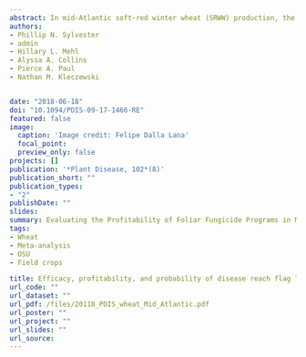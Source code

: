 ```yaml
---
abstract: In mid-Atlantic soft-red winter wheat (SRWW) production, the standard timing for a fungicide application is between flag leaf emergence (Feekes growth stage [FGS] 8) and heading (FGS 10.5). However, two-pass and anthesis (FGS 10.5.1) applications are becoming common, although these programs have not been thoroughly evaluated for disease control, yield, and profitability. Experiments were conducted in the mid-Atlantic in 2015 and 2016 to evaluate fungicide programs with applications at FGS 8, FGS 10.5.1, and two-pass programs with an early application at green-up (FGS 5) followed by (FB) applications at either FGS 8 or FGS 10.5.1. Fungicide programs that included an application at FGS 10.5.1 resulted in the highest probability of no disease on the flag leaf (0.29 to 0.40). The estimated mean yield increases (D) relative to the nontreated check ranged from 253.65 to 634.16 kg/ha. Using a grain price of $0.18/kg ($5/bushel), probabilities were similar between applications at FGS 8 (0.49 to 0.56) and FGS 10.5.1 (0.53). The probability of profitability ranged from 0.48 to 0.57 for FGS 5 FB FGS 8 applications and 0.52 to 0.59 for FGS 5 FB FGS 10.5.1 applications, indicating limited benefit to two-pass programs.
authors:
- Phillip N. Sylvester
- admin
- Hillary L. Mehl
- Alyssa A. Collins
- Pierce A. Paul
- Nathan M. Kleczewski


date: "2018-06-18"
doi: "10.1094/PDIS-09-17-1466-RE"
featured: false
image:
  caption: 'Image credit: Felipe Dalla Lana'
  focal_point: 
  preview_only: false
projects: []
publication: '*Plant Disease, 102*(8)'
publication_short: ""
publication_types:
- "2"
publishDate: ""
slides: 
summary: Evaluating the Profitability of Foliar Fungicide Programs in Mid-Atlantic Soft-Red Winter Wheat Production
tags:
- Wheat
- Meta-analysis
- OSU
- Field crops

title: Efficacy, profitability, and probability of disease reach flag leave on 13 fungicides treatments and ten trial.
url_code: ""
url_dataset: ""
url_pdf: /files/20118_PDIS_wheat_Mid_Atlantic.pdf
url_poster: ""
url_project: ""
url_slides: ""
url_source: 
---
```



